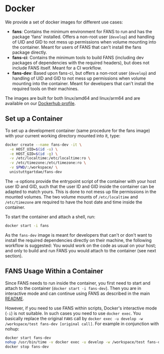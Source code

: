 # Docker
We provide a set of docker images for different use cases:
- **fans**: Contains the minimum environment for FANS to run and has the package 'fans' installed. Offers a non-root user (`develop`) and handling of UID and GID to not mess up permissions when volume mounting into the container. Meant for users of FANS that can't install the fans package directly.
- **fans-ci**: Contains the minimum tools to build FANS (including dev packages of dependencies with the required headers), but does not include FANS itself. Meant for a CI workflow.
- **fans-dev**: Based upon fans-ci, but offers a non-root user (`develop`) and handling of UID and GID to not mess up permissions when volume mounting into the container. Meant for developers that can't install the required tools on their machines.

The images are built for both linux/amd64 and linux/arm64 and are available on our [Dockerhub profile](https://hub.docker.com/u/unistuttgartdae).

## Set up a Container
To set up a development container (same procedure for the fans image) with your current working directory mounted into it, type:
```bash
docker create --name fans-dev -it \
  -e HOST_UID=$(id -u) \
  -e HOST_GID=$(id -g) \
  -v /etc/localtime:/etc/localtime:ro \
  -v /etc/timezone:/etc/timezone:ro \
  -v $PWD/:/workspace/ \
  unistuttgartdae/fans-dev
```
The `-e` options provide the entrypoint script of the container with your host user ID and GID, such that the user ID and GID inside the container can be adapted to match yours. This is done to not mess up file permissions in the mounted volumes. The two volume mounts of `/etc/localtime` and `/etc/timezone` are required to have the host date and time inside the container.

To start the container and attach a shell, run:
```bash
docker start -i fans
```
As the `fans-dev` image is meant for developers that can't or don't want to install the required dependencies directly on their machine, the following workflow is suggested: You would work on the code as usual on your host; and only to build and run FANS you would attach to the container (see next section).

## FANS Usage Within a Container
Since FANS needs to run inside the container, you first need to start and attach to the container (`docker start -i fans-dev`). Then you are in interactive mode and can continue using FANS as described in the main [README](../README.md).

However, if you need to use FANS within scripts, Docker's interactive mode (`-i`) is not suitable. In such cases you need to use `docker exec`. You basically replace the original `FANS` call by `docker exec -u develop -w /workspace/test fans-dev [original call]`. For example in conjunction with nohup:
```bash
docker start fans-dev
nohup /usr/bin/time -v docker exec -u develop -w /workspace/test fans-dev [original call] &
docker stop fans-dev
```